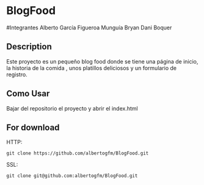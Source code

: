 # BlogFood
#Integrantes 
Alberto García Figueroa Munguía
Bryan 
Dani Boquer


## Description 
Este proyecto es un pequeño blog food donde se tiene una página de inicio, la historia de la comida , unos platillos deliciosos y un formulario de registro.

## Como Usar
Bajar del repositorio el proyecto y abrir el index.html

## For download
HTTP:
```
git clone https://github.com/albertogfm/BlogFood.git
```
SSL:
```
git clone git@github.com:albertogfm/BlogFood.git
```


